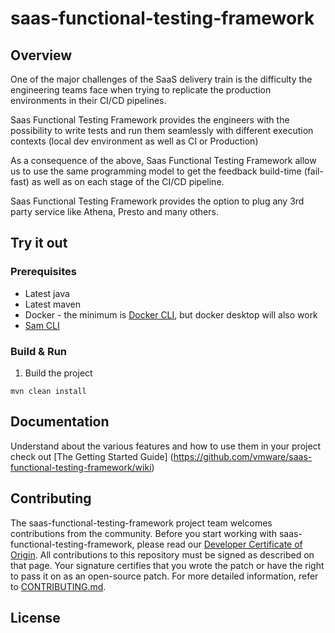 # saas-functional-testing-framework

## Overview

One of the major challenges of the SaaS delivery train is the difficulty the engineering teams face when trying to replicate the production environments in their CI/CD pipelines.

Saas Functional Testing Framework provides the engineers with the possibility to write tests and run them seamlessly with different execution contexts (local dev environment as well as CI or Production)

As a consequence of the above, Saas Functional Testing Framework allow us to use the same programming model to get the feedback build-time (fail-fast) as well as on each stage of the CI/CD pipeline.

Saas Functional Testing Framework provides the option to plug any 3rd party service like Athena, Presto and many others.


## Try it out

### Prerequisites

* Latest java
* Latest maven
* Docker - the minimum is [Docker CLI]( https://github.com/docker/cli), but docker desktop will also work
* [Sam CLI](https://docs.aws.amazon.com/serverless-application-model/latest/developerguide/serverless-sam-cli-install.html)

### Build & Run

1. Build the project
```shell
mvn clean install
```

## Documentation

Understand about the various features and how to use them in your project check out [The Getting Started Guide]
(https://github.com/vmware/saas-functional-testing-framework/wiki)  

## Contributing

The saas-functional-testing-framework project team welcomes contributions from the community. Before you start working with saas-functional-testing-framework, please
read our [Developer Certificate of Origin](https://cla.vmware.com/dco). All contributions to this repository must be
signed as described on that page. Your signature certifies that you wrote the patch or have the right to pass it on
as an open-source patch. For more detailed information, refer to [CONTRIBUTING.md](CONTRIBUTING.md).

## License

